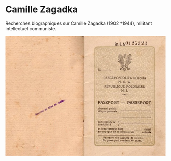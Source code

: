# Camille Zagadka

Recherches biographiques sur Camille Zagadka (1902 †1944), militant intellectuel communiste.

![passeport](https://raw.githubusercontent.com/EtienneOz/Camille-Zagadka/master/medias/immi04.jpg)
